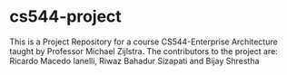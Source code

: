 # cs544-project
This is a Project Repository for a course CS544-Enterprise Architecture taught by Professor Michael Zijlstra. The contributors to the project are: Ricardo Macedo Ianelli, Riwaz Bahadur Sizapati and Bijay Shrestha
